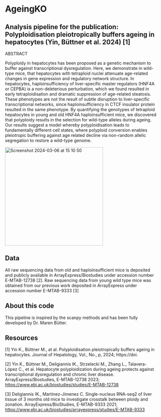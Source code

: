 # AgeingKO

## Analysis pipeline for the publication: Polyploidisation pleiotropically buffers ageing in hepatocytes (Yin, Büttner et al. 2024) [1]

ABSTRACT

Polyploidy in hepatocytes has been proposed as a genetic mechanism to buffer against transcriptional dysregulation. Here, we demonstrate in wild-type mice, that hepatocytes with tetraploid nuclei attenuate age-related changes in gene expression and regulatory network structure. In hepatocytes, haploinsufficiency of liver-specific master regulators (HNF4A or CEPBA) is a non-deleterious perturbation, which we found resulted in early tetraploidisation and dramatic suppression of age-related steatosis. These phenotypes are not the result of subtle disruption to liver-specific transcriptional networks, since haploinsufficiency in CTCF insulator protein resulted in the same phenotype. By quantifying the genotypes of tetraploid hepatocytes in young and old HNF4A haploinsufficient mice, we discovered that polyploidy results in the selection for wild-type alleles during ageing. Our results suggest a model whereby polyploidisation leads to fundamentally different cell states, where polyploid conversion enables pleiotropic buffering against age related decline via non-random allelic segregation to restore a wild-type genome.

<img width="324" alt="Screenshot 2024-03-06 at 15 10 50" src="https://github.com/carmenrobinson/AgeingKO/assets/93583581/ad99bd63-f1d9-4fa1-8605-5347fd33f462">

## Data

All raw sequencing data from old and haploinsufficient mice is deposited and publicly available in ArrayExpress/Biostudies under accession number E-MTAB-12738 [2]. Raw sequencing data from young wild type mice was obtained from our previous work deposited in ArrayExpress under accession number E-MTAB-9333 [3]

## About this code
This pipeline is inspired by the scanpy methods and has been fully developed by Dr. Maren Bütter.

## Resources 

[1] Yin K., Büttner M., at al. Polyploidisation pleiotropically buffers ageing in hepatocytes. Journal of Hepatology, Vol., No., p, 2024; https://doi.

[2] Yin K., Büttner M., Deligiannis IK., Strzelecki M., Zhang L., Talavera-López C., et al. Hepatocyte polyploidization during ageing protects against transcriptional dysregulation and chronic liver disease. ArrayExpress/Biostudies, E-MTAB-12738 2023; https://www.ebi.ac.uk/biostudies/studies/E-MTAB-12738

[3] Deligiannis IK., Martinez-Jimenez C. Single-nucleus RNA-seq2 of liver tissue of 3 months old mice to investigate crosstalk between ploidy and zonation. ArrayExpress/BioStudies, E-MTAB-9333 2021; https://www.ebi.ac.uk/biostudies/arrayexpress/studies/E-MTAB-9333
